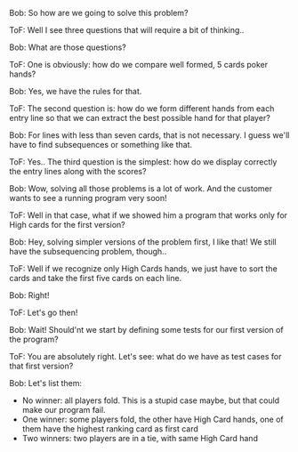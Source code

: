 Bob: So how are we going to solve this problem?

ToF: Well I see three questions that will require a bit of thinking..

Bob: What are those questions?

ToF: One is obviously: how do we compare well formed, 5 cards poker hands?

Bob: Yes, we have the rules for that. 

ToF: The second question is: how do we form different hands from each entry line so that we can extract the best possible hand for that player?

Bob: For lines with less than seven cards, that is not necessary. I guess we'll have to find subsequences or something like that. 

ToF: Yes.. The third question is the simplest: how do we display correctly the entry lines along with the scores?

Bob: Wow, solving all those problems is a lot of work. And the customer wants to see a running program very soon!

ToF: Well in that case, what if we showed him a program that works only for High cards for the first version?

Bob: Hey, solving simpler versions of the problem first, I like that! We still have the subsequencing problem, though..

ToF: Well if we recognize only High Cards hands, we just have to sort the cards and take the first five cards on each line. 

Bob: Right!

ToF: Let's go then!

Bob: Wait! Should'nt we start by defining some tests for our first version of the program?

ToF: You are absolutely right. Let's see: what do we have as test cases for that first version?

Bob: Let's list them:

- No winner: all players fold. This is a stupid case maybe, but that could make our program fail.
- One winner: some players fold, the other have High Card hands, one of them have the highest ranking card as first card
- Two winners: two players are in a tie, with same High Card hand
  


